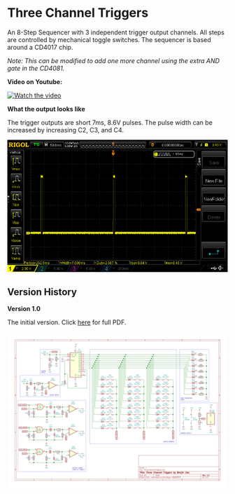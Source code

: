 # Three Channel Triggers
An 8-Step Sequencer with 3 independent trigger output channels. All steps are controlled by mechanical toggle switches. The sequencer is based around a CD4017 chip.

*Note: This can be modified to add one more channel using the extra AND gate in the CD4081.*

**Video on Youtube:**

[![Watch the video](https://img.youtube.com/vi/QXabA5EZKmw/hqdefault.jpg)](https://www.youtube.com/watch?v=QXabA5EZKmw)


**What the output looks like**

The trigger outputs are short 7ms, 8.6V pulses. The pulse width can be increased by increasing C2, C3, and C4.

<img src="https://raw.githubusercontent.com/benjiao/ThreeChannelTriggers/master/OscilloscopeOutput.png">


## Version History

**Version 1.0**

The initial version. Click [here](https://github.com/benjiao/ThreeChannelTriggers/raw/master/Exports/ThreeChannelTriggers%20v1.0.pdf) for full PDF.

<img src="https://raw.githubusercontent.com/benjiao/ThreeChannelTriggers/master/Exports/ThreeChannelTriggers%20v1.0.svg">
